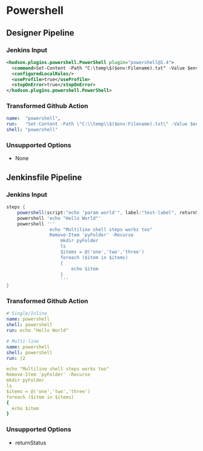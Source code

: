 # Powershell

## Designer Pipeline

### Jenkins Input

```xml
<hudson.plugins.powershell.PowerShell plugin="powershell@1.4">
  <command>Set-Content -Path "C:\temp\$($env:Filename).txt" -Value $env:Message</command>
  <configuredLocalRules/>
  <useProfile>true</useProfile>
  <stopOnError>true</stopOnError>
</hudson.plugins.powershell.PowerShell>
```

### Transformed Github Action

```yaml
name:  "powershell",
run:   "Set-Content -Path \"C:\\temp\\$($env:Filename).txt\" -Value $env:Message",
shell: "powershell"
```

### Unsupported Options

- None

## Jenkinsfile Pipeline

### Jenkins Input

```groovy
steps {
    powershell(script:"echo 'param world'", label:"test-label", returnStdout: false)
    powershell 'echo "Hello World"'
    powershell '''
                echo "Multiline shell steps works too"
                Remove-Item 'pyFolder' -Recurse
                    mkdir pyFolder
                    ls
                    $items = @('one','two','three')
                    foreach ($item in $items)
                    {
                        echo $item
                    }
                    '''
}
```

### Transformed Github Action

```yaml
# Single/Inline
name: powershell
shell: powershell
run: echo "Hello World"

# Multi-line
name: powershell
shell: powershell
run: |2

echo "Multiline shell steps works too"
Remove-Item 'pyFolder' -Recurse
mkdir pyFolder
ls
$items = @('one','two','three')
foreach ($item in $items)
{
  echo $item
}
```

### Unsupported Options

- returnStatus
